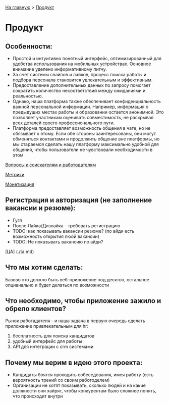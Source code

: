[На главную](../../README.md) > [Продукт](./README.md)

# Продукт

## Особенности:

- Простой и интуитивно понятный интерфейс, оптимизированный для удобства использования на мобильных устройствах. Основное внимание уделено информативному питчу.
- За счет системы свайпов и лайков, процесс поиска работы и подбора персонала становится увлекательным и эффективным.
- Предоставление дополнительных данных по запросу помогает сократить количество несоответствий между ожиданиями и реальностью.
- Однако, наша платформа также обеспечивает конфиденциальность важной персональной информации. Например, информация о предыдущих местах работы и образовании остается анонимной. Это позволяет участникам оценивать совместимость, не раскрывая всех деталей своего профессионального пути.
- Платформа предоставляет возможность общения в чате, но не обязывает к этому. Если обе стороны заинтересованы, они могут обменяться контактами и продолжить общение вне платформы, но мы стараемся сделать нашу платформу максимально удобной для общения, чтобы пользователи не чувствовали необходимости в этом.

[Вопросы к соискателям и работодателям](./questions.md)

[Метрики](./metrics.md)

[Монетизация](./monetisation.md)


## Регистрация и авторизация (не заполнение вакансии и резюме):

- Гугл
- После Лайка/Дизлайка - требовать регистрацию
- TODO: как показывать вакансии резюме? (по айди есть возможность открытия люой вакансии)
- TODO: Не показывать вакансию по айди?

[ЦА] (./ta.md)

## Что мы хотим сделать:

Базово это должно быть веб-приложение под десктоп, остальное опцианально и будет делаться по возможности

## Что необходимо, чтобы приложение зажило и обрело клиентов?

Рынок работадателя - и наша задача в первую очередь сделать приложение привлекательным для hr:

1. бесплатность для поиска кандидатов
2. удобный интерфейс для работы
3. API для интеграции с crm системами

## Почему мы верим в идею этого проекта:

- Кандидаты боятся проходить собеседования, имея работу (есть вероятность трений со своим работоделем)
- Организации не хотят показывать, сколько людей и на какие должности они хайрят, чтобы конкурентам было сложнее понять, что происходит внутри
